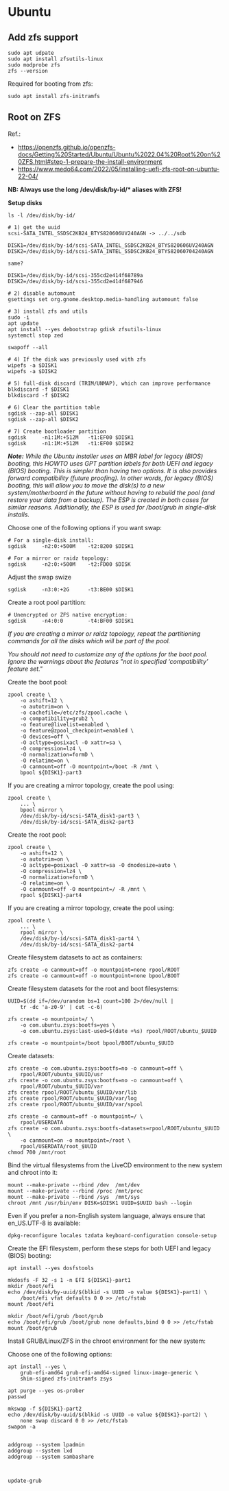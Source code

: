 # Ubuntu

## Add zfs support
```
sudo apt udpate
sudo apt install zfsutils-linux
sudo modprobe zfs
zfs --version
```

Required for booting from zfs:
```
sudo apt install zfs-initramfs
```

## Root on ZFS
Ref.: 
* https://openzfs.github.io/openzfs-docs/Getting%20Started/Ubuntu/Ubuntu%2022.04%20Root%20on%20ZFS.html#step-1-prepare-the-install-environment
* https://www.medo64.com/2022/05/installing-uefi-zfs-root-on-ubuntu-22-04/

__NB: Always use the long /dev/disk/by-id/* aliases with ZFS!__

__Setup disks__
```
ls -l /dev/disk/by-id/

# 1) get the uuid
scsi-SATA_INTEL_SSDSC2KB24_BTYS820606UV240AGN -> ../../sdb

DISK1=/dev/disk/by-id/scsi-SATA_INTEL_SSDSC2KB24_BTYS820606UV240AGN
DISK2=/dev/disk/by-id/scsi-SATA_INTEL_SSDSC2KB24_BTYS82060704240AGN

same?

DISK1=/dev/disk/by-id/scsi-355cd2e414f68789a
DISK2=/dev/disk/by-id/scsi-355cd2e414f687946

# 2) disable automount
gsettings set org.gnome.desktop.media-handling automount false

# 3) install zfs and utils
sudo -i
apt update
apt install --yes debootstrap gdisk zfsutils-linux
systemctl stop zed

swapoff --all

# 4) If the disk was previously used with zfs
wipefs -a $DISK1
wipefs -a $DISK2

# 5) full-disk discard (TRIM/UNMAP), which can improve performance
blkdiscard -f $DISK1
blkdiscard -f $DISK2

# 6) Clear the partition table
sgdisk --zap-all $DISK1
sgdisk --zap-all $DISK2

# 7) Create bootloader partition
sgdisk     -n1:1M:+512M   -t1:EF00 $DISK1
sgdisk     -n1:1M:+512M   -t1:EF00 $DISK2
```

___Note:___ _While the Ubuntu installer uses an MBR label for legacy (BIOS) booting, this HOWTO uses GPT partition labels for both UEFI and legacy (BIOS) booting. This is simpler than having two options. It is also provides forward compatibility (future proofing). In other words, for legacy (BIOS) booting, this will allow you to move the disk(s) to a new system/motherboard in the future without having to rebuild the pool (and restore your data from a backup). The ESP is created in both cases for similar reasons. Additionally, the ESP is used for /boot/grub in single-disk installs._

Choose one of the following options if you want swap:
```
# For a single-disk install:
sgdisk     -n2:0:+500M    -t2:8200 $DISK1

# For a mirror or raidz topology:
sgdisk     -n2:0:+500M    -t2:FD00 $DISK
```

Adjust the swap swize
```
sgdisk     -n3:0:+2G      -t3:BE00 $DISK1
```

Create a root pool partition:
```
# Unencrypted or ZFS native encryption:
sgdisk     -n4:0:0        -t4:BF00 $DISK1
```

_If you are creating a mirror or raidz topology, repeat the partitioning commands for all the disks which will be part of the pool._

_You should not need to customize any of the options for the boot pool. Ignore the warnings about the features "not in specified ‘compatibility’ feature set."_

Create the boot pool:
```
zpool create \
    -o ashift=12 \
    -o autotrim=on \
    -o cachefile=/etc/zfs/zpool.cache \
    -o compatibility=grub2 \
    -o feature@livelist=enabled \
    -o feature@zpool_checkpoint=enabled \
    -O devices=off \
    -O acltype=posixacl -O xattr=sa \
    -O compression=lz4 \
    -O normalization=formD \
    -O relatime=on \
    -O canmount=off -O mountpoint=/boot -R /mnt \
    bpool ${DISK1}-part3
```

If you are creating a mirror topology, create the pool using:
```
zpool create \
    ... \
    bpool mirror \
    /dev/disk/by-id/scsi-SATA_disk1-part3 \
    /dev/disk/by-id/scsi-SATA_disk2-part3
```

Create the root pool:
```
zpool create \
    -o ashift=12 \
    -o autotrim=on \
    -O acltype=posixacl -O xattr=sa -O dnodesize=auto \
    -O compression=lz4 \
    -O normalization=formD \
    -O relatime=on \
    -O canmount=off -O mountpoint=/ -R /mnt \
    rpool ${DISK1}-part4
```

If you are creating a mirror topology, create the pool using:
```
zpool create \
    ... \
    rpool mirror \
    /dev/disk/by-id/scsi-SATA_disk1-part4 \
    /dev/disk/by-id/scsi-SATA_disk2-part4
```

Create filesystem datasets to act as containers:
```
zfs create -o canmount=off -o mountpoint=none rpool/ROOT
zfs create -o canmount=off -o mountpoint=none bpool/BOOT
```

Create filesystem datasets for the root and boot filesystems:
```
UUID=$(dd if=/dev/urandom bs=1 count=100 2>/dev/null |
    tr -dc 'a-z0-9' | cut -c-6)

zfs create -o mountpoint=/ \
    -o com.ubuntu.zsys:bootfs=yes \
    -o com.ubuntu.zsys:last-used=$(date +%s) rpool/ROOT/ubuntu_$UUID

zfs create -o mountpoint=/boot bpool/BOOT/ubuntu_$UUID
```

Create datasets:
```
zfs create -o com.ubuntu.zsys:bootfs=no -o canmount=off \
    rpool/ROOT/ubuntu_$UUID/usr
zfs create -o com.ubuntu.zsys:bootfs=no -o canmount=off \
    rpool/ROOT/ubuntu_$UUID/var
zfs create rpool/ROOT/ubuntu_$UUID/var/lib
zfs create rpool/ROOT/ubuntu_$UUID/var/log
zfs create rpool/ROOT/ubuntu_$UUID/var/spool

zfs create -o canmount=off -o mountpoint=/ \
    rpool/USERDATA
zfs create -o com.ubuntu.zsys:bootfs-datasets=rpool/ROOT/ubuntu_$UUID \
    -o canmount=on -o mountpoint=/root \
    rpool/USERDATA/root_$UUID
chmod 700 /mnt/root
```

Bind the virtual filesystems from the LiveCD environment to the new system and chroot into it:
```
mount --make-private --rbind /dev  /mnt/dev
mount --make-private --rbind /proc /mnt/proc
mount --make-private --rbind /sys  /mnt/sys
chroot /mnt /usr/bin/env DISK=$DISK1 UUID=$UUID bash --login
```

Even if you prefer a non-English system language, always ensure that en_US.UTF-8 is available:
```
dpkg-reconfigure locales tzdata keyboard-configuration console-setup
```

Create the EFI filesystem, perform these steps for both UEFI and legacy (BIOS) booting:
```
apt install --yes dosfstools

mkdosfs -F 32 -s 1 -n EFI ${DISK1}-part1
mkdir /boot/efi
echo /dev/disk/by-uuid/$(blkid -s UUID -o value ${DISK1}-part1) \
    /boot/efi vfat defaults 0 0 >> /etc/fstab
mount /boot/efi
```

```
mkdir /boot/efi/grub /boot/grub
echo /boot/efi/grub /boot/grub none defaults,bind 0 0 >> /etc/fstab
mount /boot/grub
```

Install GRUB/Linux/ZFS in the chroot environment for the new system:

Choose one of the following options:
```
apt install --yes \
    grub-efi-amd64 grub-efi-amd64-signed linux-image-generic \
    shim-signed zfs-initramfs zsys
```

```
apt purge --yes os-prober
passwd

mkswap -f ${DISK1}-part2
echo /dev/disk/by-uuid/$(blkid -s UUID -o value ${DISK1}-part2) \
    none swap discard 0 0 >> /etc/fstab
swapon -a


addgroup --system lpadmin
addgroup --system lxd
addgroup --system sambashare



update-grub

```












